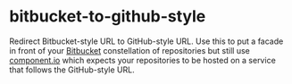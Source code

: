# bitbucket-to-github-style

Redirect Bitbucket-style URL to GitHub-style URL. Use this to put a facade in
front of your [Bitbucket](https://bitbucket.org/) constellation of repositories
but still use [component.io](http://component.io/) which expects your
repositories to be hosted on a service that follows the GitHub-style URL.
